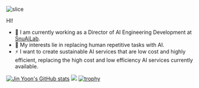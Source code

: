 ![slice](https://capsule-render.vercel.app/api?type=slice&color=gradient&height=200&text=Jin%20Yoon&fontAlign=70&rotate=13&fontAlignY=20&desc=echoyunjin&descAlign=70.&descAlignY=44)

HI!

- 🔭 I am currently working as a Director of AI Engineering Development at [SnuAiLab](http://www.snuailab.ai/).
- 🌱 My interests lie in replacing human repetitive tasks with AI.
- ⚡ I want to create sustainable AI services that are low cost and highly efficient, replacing the high cost and low efficiency AI services currently available.

[![Jin Yoon's GitHub stats](https://github-readme-stats.vercel.app/api?username=echoyunjin)](https://github.com/echoyunjin/github-readme-stats)
![](http://github-profile-summary-cards.vercel.app/api/cards/repos-per-language?username=echoyunjin&theme=default)
[![trophy](https://github-profile-trophy.vercel.app/?username=echoyunjin&column=-1)](https://github.com/ryo-ma/github-profile-trophy)
